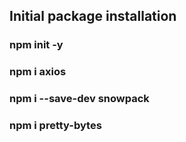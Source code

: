 ## Initial package installation

### npm init -y
### npm i axios
### npm i --save-dev snowpack
### npm i pretty-bytes